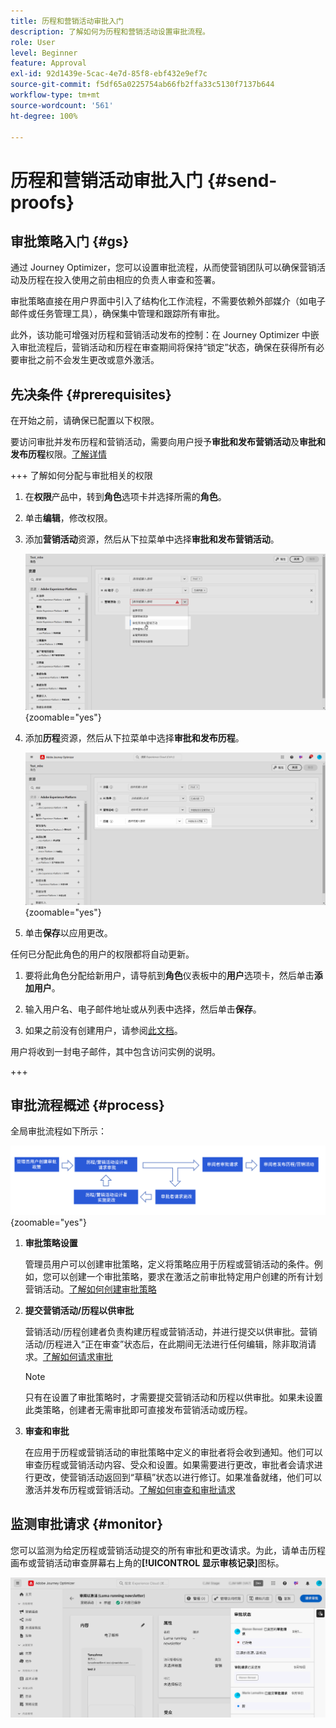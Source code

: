 ```yaml
---
title: 历程和营销活动审批入门
description: 了解如何为历程和营销活动设置审批流程。
role: User
level: Beginner
feature: Approval
exl-id: 92d1439e-5cac-4e7d-85f8-ebf432e9ef7c
source-git-commit: f5df65a0225754ab66fb2ffa33c5130f7137b644
workflow-type: tm+mt
source-wordcount: '561'
ht-degree: 100%

---
```


# 历程和营销活动审批入门 {#send-proofs}

## 审批策略入门 {#gs}

通过 Journey Optimizer，您可以设置审批流程，从而使营销团队可以确保营销活动及历程在投入使用之前由相应的负责人审查和签署。

审批策略直接在用户界面中引入了结构化工作流程，不需要依赖外部媒介（如电子邮件或任务管理工具），确保集中管理和跟踪所有审批。

此外，该功能可增强对历程和营销活动发布的控制：在 Journey Optimizer 中嵌入审批流程后，营销活动和历程在审查期间将保持“锁定”状态，确保在获得所有必要审批之前不会发生更改或意外激活。

## 先决条件 {#prerequisites}

在开始之前，请确保已配置以下权限。

要访问审批并发布历程和营销活动，需要向用户授予&#x200B;**审批和发布营销活动**&#x200B;及&#x200B;**审批和发布历程**&#x200B;权限。[了解详情](../administration/permissions.md)

+++  了解如何分配与审批相关的权限

1. 在&#x200B;**权限**&#x200B;产品中，转到&#x200B;**角色**&#x200B;选项卡并选择所需的&#x200B;**角色**。

1. 单击&#x200B;**编辑**，修改权限。

1. 添加&#x200B;**营销活动**&#x200B;资源，然后从下拉菜单中选择&#x200B;**审批和发布营销活动**。

   ![](assets/permissions_approval.png){zoomable="yes"}

1. 添加&#x200B;**历程**&#x200B;资源，然后从下拉菜单中选择&#x200B;**审批和发布历程**。

   ![](assets/permissions_approval_2.png){zoomable="yes"}

1. 单击&#x200B;**保存**&#x200B;以应用更改。

任何已分配此角色的用户的权限都将自动更新。

1. 要将此角色分配给新用户，请导航到&#x200B;**角色**&#x200B;仪表板中的&#x200B;**用户**&#x200B;选项卡，然后单击&#x200B;**添加用户**。

1. 输入用户名、电子邮件地址或从列表中选择，然后单击&#x200B;**保存**。

1. 如果之前没有创建用户，请参阅[此文档](https://experienceleague.adobe.com/zh-hans/docs/experience-platform/access-control/abac/permissions-ui/users)。

用户将收到一封电子邮件，其中包含访问实例的说明。

+++

## 审批流程概述 {#process}

全局审批流程如下所示：

![](assets/approval-process.png){zoomable="yes"}

1. **审批策略设置**

   管理员用户可以创建审批策略，定义将策略应用于历程或营销活动的条件。例如，您可以创建一个审批策略，要求在激活之前审批特定用户创建的所有计划营销活动。[了解如何创建审批策略](approval-policies.md)

1. **提交营销活动/历程以供审批**

   营销活动/历程创建者负责构建历程或营销活动，并进行提交以供审批。营销活动/历程进入“正在审查”状态后，在此期间无法进行任何编辑，除非取消请求。[了解如何请求审批](request-approval.md)

   >[!NOTE]
   >
   >只有在设置了审批策略时，才需要提交营销活动和历程以供审批。如果未设置此类策略，创建者无需审批即可直接发布营销活动或历程。

1. **审查和审批**

   在应用于历程或营销活动的审批策略中定义的审批者将会收到通知。他们可以审查历程或营销活动内容、受众和设置。如果需要进行更改，审批者会请求进行更改，使营销活动返回到“草稿”状态以进行修订。如果准备就绪，他们可以激活并发布历程或营销活动。[了解如何审查和审批请求](review-approve-request.md)

## 监测审批请求 {#monitor}

您可以监测为给定历程或营销活动提交的所有审批和更改请求。为此，请单击历程画布或营销活动审查屏幕右上角的&#x200B;**[!UICONTROL 显示审核记录]**&#x200B;图标。

![](assets/monitor-requests.png)
